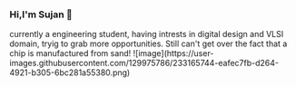 ### Hi,I'm Sujan 👋

<!--
**sujan-hn/sujan-hn** is a ✨ _special_ ✨ repository because its `README.md` (this file) appears on your GitHub profile.

Here are some ideas to get you started:

- 🔭 I’m currently working on ...
- 🌱 I’m currently learning ...
- 👯 I’m looking to collaborate on ...
- 🤔 I’m looking for help with ...
- 💬 Ask me about ...
- 📫 How to reach me: ...
- 😄 Pronouns: ...
- ⚡ Fun fact: ...
-->currently a engineering student, having intrests in digital design and VLSI domain, tryig to grab more opportunities. Still can't get over the fact that a chip is manufactured from sand! ![image](https://user-images.githubusercontent.com/129975786/233165744-eafec7fb-d264-4921-b305-6bc281a55380.png)


